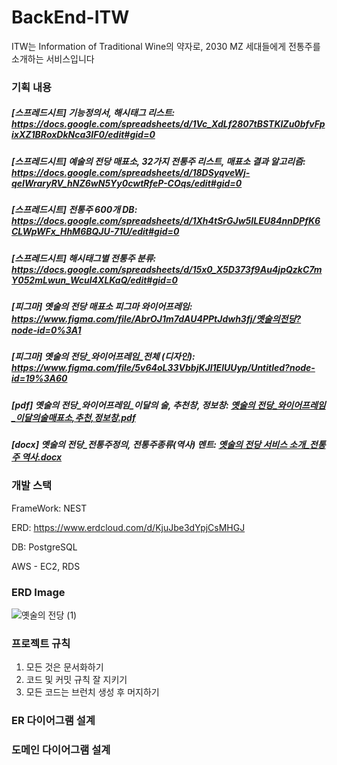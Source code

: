 # BackEnd-ITW
ITW는 Information of Traditional Wine의 약자로, 2030 MZ 세대들에게 전통주를 소개하는 서비스입니다 

### 기획 내용

##### [스프레드시트] 기능정의서, 해시태그 리스트: https://docs.google.com/spreadsheets/d/1Vc_XdLf2807tBSTKlZu0bfvFpixXZ1BRoxDkNca3IF0/edit#gid=0

##### [스프레드시트] 예술의 전당 매표소, 32가지 전통주 리스트, 매표소 결과 알고리즘: https://docs.google.com/spreadsheets/d/18DSyqveWj-qeIWraryRV_hNZ6wN5Yy0cwtRfeP-COqs/edit#gid=0

##### [스프레드시트] 전통주 600개 DB: https://docs.google.com/spreadsheets/d/1Xh4tSrGJw5ILEU84nnDPfK6CLWpWFx_HhM6BQJU-71U/edit#gid=0

##### [스프레드시트] 해시태그별 전통주 분류: https://docs.google.com/spreadsheets/d/15x0_X5D373f9Au4jpQzkC7mY052mLwun_WcuI4XLKaQ/edit#gid=0

##### [피그마] 옛술의 전당 매표소 피그마 와이어프레임: https://www.figma.com/file/AbrOJ1m7dAU4PPtJdwh3fj/옛술의전당?node-id=0%3A1

##### [피그마] 옛술의 전당_와이어프레임_전체 (디자인): https://www.figma.com/file/5v64oL33VbbjKJl1ElUUyp/Untitled?node-id=19%3A60

##### [pdf] 옛술의 전당_와이어프레임_이달의 술, 추천창, 정보창: [옛술의 전당_와이어프레임_이달의술매표소,추천,정보창.pdf](https://s3-us-west-2.amazonaws.com/secure.notion-static.com/60afc3b1-9599-4224-96fc-76581dd1b751/옛술의_전당_와이어프레임_이달의술매표소추천정보창.pdf)

##### [docx] 옛술의 전당_전통주정의, 전통주종류(역사) 멘트: [옛술의 전당 서비스 소개_전통주 역사.docx](https://s3-us-west-2.amazonaws.com/secure.notion-static.com/8d25ecb9-eb17-4459-9608-676d4db91848/옛술의_전당_서비스_소개_전통주_역사.docx)



### 개발 스택

FrameWork: NEST 

ERD: https://www.erdcloud.com/d/KjuJbe3dYpjCsMHGJ

DB: PostgreSQL

AWS  - EC2,  RDS

### ERD Image
![옛술의 전당 (1)](https://user-images.githubusercontent.com/63040492/173785816-abd0438a-dc72-43a0-bf5f-876fcfa8e531.png)

### 프로젝트 규칙

1.  모든 것은 문서화하기
2.  코드 및 커밋 규칙 잘 지키기
3. 모든 코드는 브런치 생성 후 머지하기



### ER 다이어그램 설계 



### 도메인 다이어그램 설계
